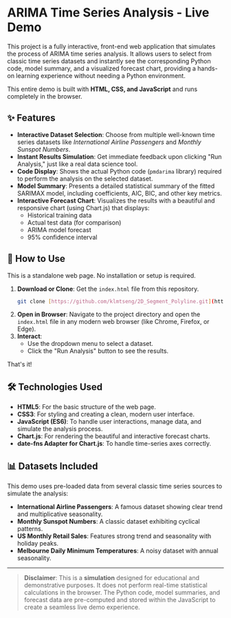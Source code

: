 # ARIMA Time Series Analysis - Live Demo

This project is a fully interactive, front-end web application that simulates the process of ARIMA time series analysis. It allows users to select from classic time series datasets and instantly see the corresponding Python code, model summary, and a visualized forecast chart, providing a hands-on learning experience without needing a Python environment.

This entire demo is built with **HTML, CSS, and JavaScript** and runs completely in the browser.

## ✨ Features

* **Interactive Dataset Selection**: Choose from multiple well-known time series datasets like *International Airline Passengers* and *Monthly Sunspot Numbers*.
* **Instant Results Simulation**: Get immediate feedback upon clicking "Run Analysis," just like a real data science tool.
* **Code Display**: Shows the actual Python code (`pmdarima` library) required to perform the analysis on the selected dataset.
* **Model Summary**: Presents a detailed statistical summary of the fitted SARIMAX model, including coefficients, AIC, BIC, and other key metrics.
* **Interactive Forecast Chart**: Visualizes the results with a beautiful and responsive chart (using Chart.js) that displays:
    * Historical training data
    * Actual test data (for comparison)
    * ARIMA model forecast
    * 95% confidence interval

## 🚀 How to Use

This is a standalone web page. No installation or setup is required.

1.  **Download or Clone**: Get the `index.html` file from this repository.
    ```bash
    git clone [https://github.com/klmtseng/2D_Segment_Polyline.git](https://github.com/klmtseng/2D_Segment_Polyline.git)
    ```
2.  **Open in Browser**: Navigate to the project directory and open the `index.html` file in any modern web browser (like Chrome, Firefox, or Edge).
3.  **Interact**:
    * Use the dropdown menu to select a dataset.
    * Click the "Run Analysis" button to see the results.

That's it!

## 🛠️ Technologies Used

* **HTML5**: For the basic structure of the web page.
* **CSS3**: For styling and creating a clean, modern user interface.
* **JavaScript (ES6)**: To handle user interactions, manage data, and simulate the analysis process.
* **Chart.js**: For rendering the beautiful and interactive forecast charts.
* **date-fns Adapter for Chart.js**: To handle time-series axes correctly.

## 📊 Datasets Included

This demo uses pre-loaded data from several classic time series sources to simulate the analysis:

* **International Airline Passengers**: A famous dataset showing clear trend and multiplicative seasonality.
* **Monthly Sunspot Numbers**: A classic dataset exhibiting cyclical patterns.
* **US Monthly Retail Sales**: Features strong trend and seasonality with holiday peaks.
* **Melbourne Daily Minimum Temperatures**: A noisy dataset with annual seasonality.

---

> **Disclaimer**: This is a **simulation** designed for educational and demonstrative purposes. It does not perform real-time statistical calculations in the browser. The Python code, model summaries, and forecast data are pre-computed and stored within the JavaScript to create a seamless live demo experience.
